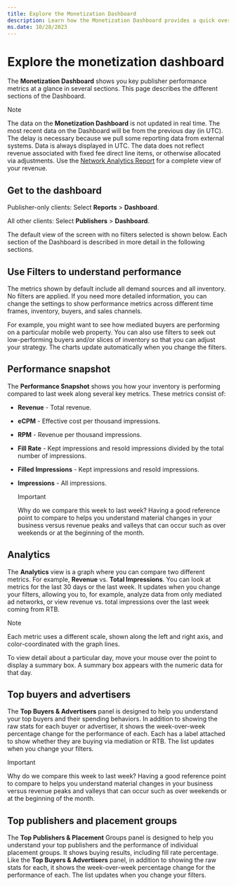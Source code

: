 ```yaml
---
title: Explore the Monetization Dashboard
description: Learn how the Monetization Dashboard provides a quick overview of key publisher performance metrics through various sections.
ms.date: 10/28/2023 
---
```


# Explore the monetization dashboard

The **Monetization Dashboard** shows you key publisher performance metrics at a glance in several sections. This page describes the different sections of the Dashboard.

> [!NOTE]
> The data on the **Monetization Dashboard** is not updated in real time. The most recent data on the Dashboard will be from the previous day (in UTC). The delay is necessary because we pull some reporting data from external systems. Data is always displayed in UTC. The data does not reflect revenue associated with fixed fee direct line items, or otherwise allocated via adjustments. Use the [Network Analytics Report](network-analytics-report.md) for a complete view of your revenue.

## Get to the dashboard

Publisher-only clients: Select **Reports** >  **Dashboard**.

All other clients: Select **Publishers** >  **Dashboard**.

The default view of the screen with no filters selected is shown below. Each section of the Dashboard is described in more detail in the following sections.

## Use Filters to understand performance

The metrics shown by default include all demand sources and all inventory. No filters are applied. If you need more detailed information, you can change the settings to show performance metrics across different time frames, inventory, buyers, and sales channels.

For example, you might want to see how mediated buyers are performing on a particular mobile web property. You can also use filters to seek out low-performing buyers and/or slices of inventory so that you can adjust your strategy. The charts update automatically when you change the filters.

## Performance snapshot

The **Performance Snapshot** shows you how your inventory is performing compared to last week along several key metrics. These metrics consist of:

- **Revenue** - Total revenue.
- **eCPM** - Effective cost per thousand impressions.
- **RPM** - Revenue per thousand impressions.
- **Fill Rate** - Kept impressions and resold impressions divided by the total number of impressions.
- **Filled Impressions** - Kept impressions and resold impressions.
- **Impressions** - All impressions.

  > [!IMPORTANT]
  > Why do we compare this week to last week? Having a good reference point to compare to helps you understand material changes in your business versus revenue peaks and valleys that can occur such as over weekends or at the beginning of the month.

## Analytics

The **Analytics** view is a graph where you can compare two different metrics. For example, **Revenue** vs. **Total Impressions**. You can look at metrics for the last 30 days or the last week. It updates when you change your filters, allowing you to, for example, analyze data from only mediated ad networks, or view revenue vs. total impressions over
the last week coming from RTB.

> [!NOTE]
> Each metric uses a different scale, shown along the left and right axis, and color-coordinated with the graph lines.

To view detail about a particular day, move your mouse over the point to display a summary box. A summary box appears with the numeric data for that day.

## Top buyers and advertisers

The **Top Buyers & Advertisers** panel is designed to help you understand your top buyers and their spending behaviors. In addition to showing the raw stats for each buyer or advertiser, it shows the week-over-week percentage change for the performance of each. Each has a label attached to show whether they are buying via mediation or RTB. The list updates when you change your filters.

> [!IMPORTANT]
> Why do we compare this week to last week? Having a good reference point to compare to helps you understand material changes in your business versus revenue peaks and valleys that can occur such as over weekends or at the beginning of the month.

## Top publishers and placement groups

The **Top Publishers & Placement** Groups panel is designed to help you understand your top publishers and the performance of individual placement groups. It shows buying results, including fill rate percentage. Like the **Top Buyers & Advertisers** panel, in addition to showing the raw stats for each, it shows the week-over-week percentage change for the performance of each. The list updates when you change your filters.
